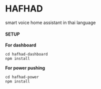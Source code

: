# HAFHAD
smart voice home assistant in thai language

#### SETUP

**For dashboard**
  ```
  cd hafhad-dashboard
  npm install
  ```

**For power pushing**
  ```
  cd hafhad-power
  npm install
  ```
  